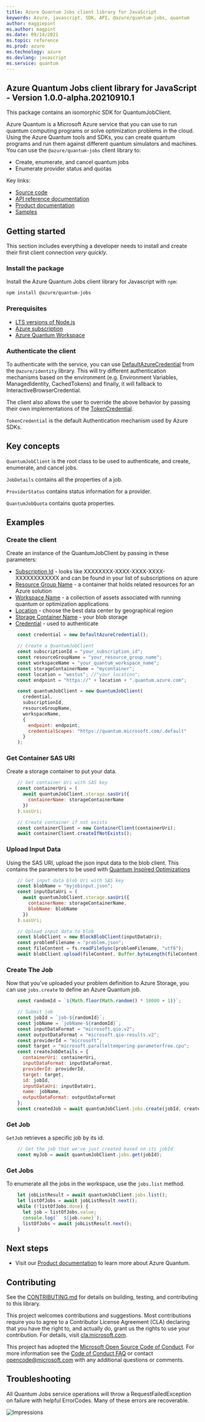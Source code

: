```yaml
---
title: Azure Quantum Jobs client library for JavaScript
keywords: Azure, javascript, SDK, API, @azure/quantum-jobs, quantum
author: maggiepint
ms.author: magpint
ms.date: 09/14/2021
ms.topic: reference
ms.prod: azure
ms.technology: azure
ms.devlang: javascript
ms.service: quantum
---
```


## Azure Quantum Jobs client library for JavaScript - Version 1.0.0-alpha.20210910.1 


This package contains an isomorphic SDK for QuantumJobClient.

Azure Quantum is a Microsoft Azure service that you can use to run quantum computing programs or solve optimization problems in the cloud. Using the Azure Quantum tools and SDKs, you can create quantum programs and run them against different quantum simulators and machines. You can use the `@azure/quantum-jobs` client library to:

- Create, enumerate, and cancel quantum jobs
- Enumerate provider status and quotas

Key links:
- [Source code][source]
- [API reference documentation](https://docs.microsoft.com/qsharp/api/)
- [Product documentation](https://docs.microsoft.com/azure/quantum/)
- [Samples](https://github.com/Azure/azure-sdk-for-js/tree/main/sdk/quantum/quantum-jobs/samples)

## Getting started

This section includes everything a developer needs to install and create their first client connection _very quickly_.

### Install the package

Install the Azure Quantum Jobs client library for Javascript with `npm`:

```bash
npm install @azure/quantum-jobs
```

### Prerequisites

- [LTS versions of Node.js](https://nodejs.org/about/releases/)
- [Azure subscription](https://azure.microsoft.com/free/)
- [Azure Quantum Workspace][workspaces]

### Authenticate the client

To authenticate with the service, you can use [DefaultAzureCredential](https://github.com/Azure/azure-sdk-for-js/tree/main/sdk/identity/identity#defaultazurecredential) from the `@azure/identity` library. This will try different authentication mechanisms based on the environment (e.g. Environment Variables, ManagedIdentity, CachedTokens) and finally, it will fallback to InteractiveBrowserCredential.

The client also allows the user to override the above behavior by passing their own implementations of the [TokenCredential](https://github.com/Azure/azure-sdk-for-js/blob/main/sdk/core/core-auth/src/tokenCredential.ts).

`TokenCredential` is the default Authentication mechanism used by Azure SDKs.

## Key concepts

`QuantumJobClient` is the root class to be used to authenticate, and create, enumerate, and cancel jobs.

`JobDetails` contains all the properties of a job.

`ProviderStatus` contains status information for a provider.

`QuantumJobQuota` contains quota properties.

## Examples

### Create the client

Create an instance of the QuantumJobClient by passing in these parameters:

- [Subscription Id][subscriptions] - looks like XXXXXXXX-XXXX-XXXX-XXXX-XXXXXXXXXXXX and can be found in your list of subscriptions on azure
- [Resource Group Name][resource-groups] - a container that holds related resources for an Azure solution
- [Workspace Name][workspaces] - a collection of assets associated with running quantum or optimization applications
- [Location][location] - choose the best data center by geographical region
- [Storage Container Name][blob-storage] - your blob storage
- [Credential][credentials] - used to authenticate

```Javascript Snippet
    const credential = new DefaultAzureCredential();

    // Create a QuantumJobClient
    const subscriptionId = "your_subscription_id";
    const resourceGroupName = "your_resource_group_name";
    const workspaceName = "your_quantum_workspace_name";
    const storageContainerName = "mycontainer";
    const location = "westus"; //"your_location";
    const endpoint = "https://" + location + ".quantum.azure.com";

    const quantumJobClient = new QuantumJobClient(
      credential,
      subscriptionId,
      resourceGroupName,
      workspaceName,
      {
        endpoint: endpoint,
        credentialScopes: "https://quantum.microsoft.com/.default"
      }
    );
```

### Get Container SAS URI

Create a storage container to put your data.

```Javascript Snippet
    // Get container Uri with SAS key
    const containerUri = (
      await quantumJobClient.storage.sasUri({
        containerName: storageContainerName
      })
    ).sasUri;

    // Create container if not exists
    const containerClient = new ContainerClient(containerUri);
    await containerClient.createIfNotExists();
```

### Upload Input Data

Using the SAS URI, upload the json input data to the blob client.
This contains the parameters to be used with [Quantum Inspired Optimizations](https://docs.microsoft.com/azure/quantum/optimization-overview-introduction)

```Javascript Snippet
    // Get input data blob Uri with SAS key
    const blobName = "myjobinput.json";
    const inputDataUri = (
      await quantumJobClient.storage.sasUri({
        containerName: storageContainerName,
        blobName: blobName
      })
    ).sasUri;

    // Upload input data to blob
    const blobClient = new BlockBlobClient(inputDataUri);
    const problemFilename = "problem.json";
    const fileContent = fs.readFileSync(problemFilename, "utf8");
    await blobClient.upload(fileContent, Buffer.byteLength(fileContent));
```

### Create The Job

Now that you've uploaded your problem definition to Azure Storage, you can use `jobs.create` to define an Azure Quantum job.

```Javascript Snippet
    const randomId = `${Math.floor(Math.random() * 10000 + 1)}`;

    // Submit job
    const jobId = `job-${randomId}`;
    const jobName = `jobName-${randomId}`;
    const inputDataFormat = "microsoft.qio.v2";
    const outputDataFormat = "microsoft.qio-results.v2";
    const providerId = "microsoft";
    const target = "microsoft.paralleltempering-parameterfree.cpu";
    const createJobDetails = {
      containerUri: containerUri,
      inputDataFormat: inputDataFormat,
      providerId: providerId,
      target: target,
      id: jobId,
      inputDataUri: inputDataUri,
      name: jobName,
      outputDataFormat: outputDataFormat
    };
    const createdJob = await quantumJobClient.jobs.create(jobId, createJobDetails);
```

### Get Job

`GetJob` retrieves a specific job by its id.

```Javascript Snippet
    // Get the job that we've just created based on its jobId
    const myJob = await quantumJobClient.jobs.get(jobId);
```

### Get Jobs

To enumerate all the jobs in the workspace, use the `jobs.list` method.

```Javascript Snippet
    let jobListResult = await quantumJobClient.jobs.list();
    let listOfJobs = await jobListResult.next();
    while (!listOfJobs.done) {
      let job = listOfJobs.value;
      console.log(`  ${job.name}`);
      listOfJobs = await jobListResult.next();
    }
```

## Next steps

- Visit our [Product documentation](https://docs.microsoft.com/azure/quantum/) to learn more about Azure Quantum.

## Contributing

See the [CONTRIBUTING.md][contributing] for details on building,
testing, and contributing to this library.

This project welcomes contributions and suggestions. Most contributions require
you to agree to a Contributor License Agreement (CLA) declaring that you have
the right to, and actually do, grant us the rights to use your contribution. For
details, visit [cla.microsoft.com](https://cla.opensource.microsoft.com/).

This project has adopted the [Microsoft Open Source Code of Conduct](https://opensource.microsoft.com/codeofconduct/).
For more information see the [Code of Conduct FAQ](https://opensource.microsoft.com/codeofconduct/faq/)
or contact [opencode@microsoft.com](mailto:opencode@microsoft.com) with any
additional questions or comments.

## Troubleshooting

All Quantum Jobs service operations will throw a RequestFailedException on failure with helpful ErrorCodes. Many of these errors are recoverable.

<!-- LINKS -->

[source]: https://github.com/Azure/azure-sdk-for-js/tree/main/sdk/quantum/quantum-jobs/src
[resource-groups]: https://docs.microsoft.com/azure/azure-resource-manager/management/manage-resource-groups-portal
[workspaces]: https://docs.microsoft.com/azure/quantum/how-to-create-quantum-workspaces-with-the-azure-portal
[location]: https://azure.microsoft.com/global-infrastructure/services/?products=quantum
[blob-storage]: https://docs.microsoft.com/azure/storage/blobs/storage-blobs-introduction
[contributing]: https://github.com/Azure/azure-sdk-for-js/tree/main/CONTRIBUTING.md
[subscriptions]: https://ms.portal.azure.com/#blade/Microsoft_Azure_Billing/SubscriptionsBlade
[credentials]: https://docs.microsoft.com/javascript/api/overview/azure/identity-readme?view=azure-node-latest#credentials
[style-guide-msft]: https://docs.microsoft.com/style-guide/capitalization
[style-guide-cloud]: https://aka.ms/azsdk/cloud-style-guide

![Impressions](https://azure-sdk-impressions.azurewebsites.net/api/impressions/azure-sdk-for-js%2Fsdk%2Fappconfiguration%2Fapp-configuration%2FREADME.png)

